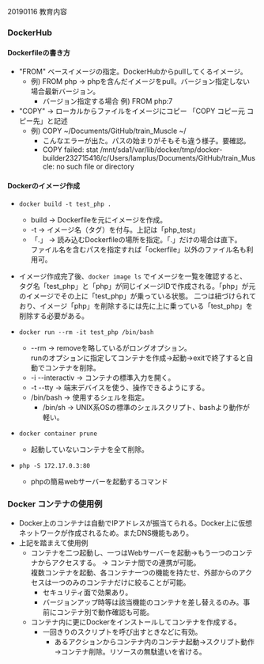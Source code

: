 20190116 教育内容

### DockerHub

#### Dockerfileの書き方
- "FROM" ベースイメージの指定。DockerHubからpullしてくるイメージ。
    - 例) FROM php → phpを含んだイメージをpull。バージョン指定しない場合最新バージョン。
        - バージョン指定する場合 例) FROM php:7
- "COPY" → ローカルからファイルをイメージにコピー 「COPY コピー元 コピー先」と記述
    - 例) COPY ~/Documents/GitHub/train_Muscle ~/
        - こんなエラーが出た。パスの始まりがそもそも違う様子。要確認。
        - COPY failed: stat /mnt/sda1/var/lib/docker/tmp/docker-builder232715416/c/Users/lamplus/Documents/GitHub/train_Muscle: no such file or directory

#### Dockerのイメージ作成
- `docker build -t test_php .`
    - build → Dockerfileを元にイメージを作成。
    - -t → イメージ名（タグ）を付与。上記は「php_test」
    - 「.」 → 読み込むDockerfileの場所を指定。「.」だけの場合は直下。  
               ファイル名を含むパスを指定すれば「ockerfile」以外のファイル名も利用可。

- イメージ作成完了後、`docker image ls` でイメージを一覧を確認すると、   
  タグ名「test_php」と「php」が同じイメージIDで作成される。「php」が元のイメージでその上に「test_php」が乗っている状態。 二つは紐づけられており、イメージ「php」を削除するには先に上に乗っている「test_php」を削除する必要がある。  

- `docker run --rm -it test_php /bin/bash`
    - --rm → removeを略しているがロングオプション。  
              runのオプションに指定してコンテナを作成→起動→exitで終了すると自動でコンテナを削除。
    - -i --interactiv → コンテナの標準入力を開く。
    - -t --tty → 端末デバイスを使う、操作できるようにする。
    - /bin/bash → 使用するシェルを指定。
        - /bin/sh → UNIX系OSの標準のシェルスクリプト、bashより動作が軽い。
- `docker container prune`
    - 起動していないコンテナを全て削除。

- `php -S 172.17.0.3:80`
    - phpの簡易webサーバーを起動するコマンド

### Docker コンテナの使用例
- Docker上のコンテナは自動でIPアドレスが振当てられる。Docker上に仮想ネットワークが作成されるため。またDNS機能もあり。
- 上記を踏まえて使用例
    - コンテナを二つ起動し、一つはWebサーバーを起動→もう一つのコンテナからアクセスする。 → コンテナ間での連携が可能。  
      複数コンテナを起動、各コンテナ一つの機能を持たせ、外部からのアクセスは一つのみのコンテナだけに絞ることが可能。
        - セキュリティ面で効果あり。
        - バージョンアップ時等は該当機能のコンテナを差し替えるのみ。事前にコンテナ別で動作確認も可能。
    - コンテナ内に更にDockerをインストールしてコンテナを作成する。
        - 一回きりのスクリプトを呼び出すときなどに有効。
            - あるアクションからコンテナ内のコンテナ起動→スクリプト動作→コンテナ削除。リソースの無駄遣いを省ける。
